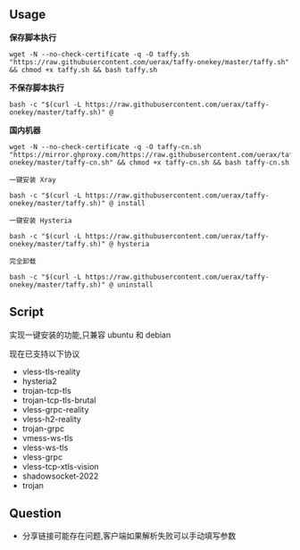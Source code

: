 ## Usage

__保存脚本执行__

```
wget -N --no-check-certificate -q -O taffy.sh "https://raw.githubusercontent.com/uerax/taffy-onekey/master/taffy.sh" && chmod +x taffy.sh && bash taffy.sh
```

__不保存脚本执行__

```
bash -c "$(curl -L https://raw.githubusercontent.com/uerax/taffy-onekey/master/taffy.sh)" @
```

__国内机器__

```
wget -N --no-check-certificate -q -O taffy-cn.sh "https://mirror.ghproxy.com/https://raw.githubusercontent.com/uerax/taffy-onekey/master/taffy-cn.sh" && chmod +x taffy-cn.sh && bash taffy-cn.sh
```

`一键安装 Xray`

```
bash -c "$(curl -L https://raw.githubusercontent.com/uerax/taffy-onekey/master/taffy.sh)" @ install
```

`一键安装 Hysteria`

```
bash -c "$(curl -L https://raw.githubusercontent.com/uerax/taffy-onekey/master/taffy.sh)" @ hysteria
```

`完全卸载`

```
bash -c "$(curl -L https://raw.githubusercontent.com/uerax/taffy-onekey/master/taffy.sh)" @ uninstall
```

## Script

实现一键安装的功能,只兼容 ubuntu 和 debian

现在已支持以下协议

- vless-tls-reality
- hysteria2
- trojan-tcp-tls
- trojan-tcp-tls-brutal
- vless-grpc-reality
- vless-h2-reality
- trojan-grpc
- vmess-ws-tls
- vless-ws-tls
- vless-grpc
- vless-tcp-xtls-vision
- shadowsocket-2022
- trojan


## Question

* 分享链接可能存在问题,客户端如果解析失败可以手动填写参数